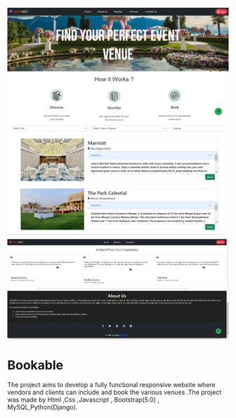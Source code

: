 ![logo](https://github.com/GurdeepSingh-767/bookable/blob/main/screenshots/Final_Bookable.png)
![logo](https://github.com/GurdeepSingh-767/bookable/blob/main/screenshots/img7.png)
![logo](https://github.com/GurdeepSingh-767/bookable/blob/main/screenshots/img3.png)
# Bookable
The project aims to develop a fully functional responsive website where vendors and clients can include and book the various venues .The project was  made by Html ,Css ,Javascript , Bootstrap(5.0)  , MySQL,Python(Django).
